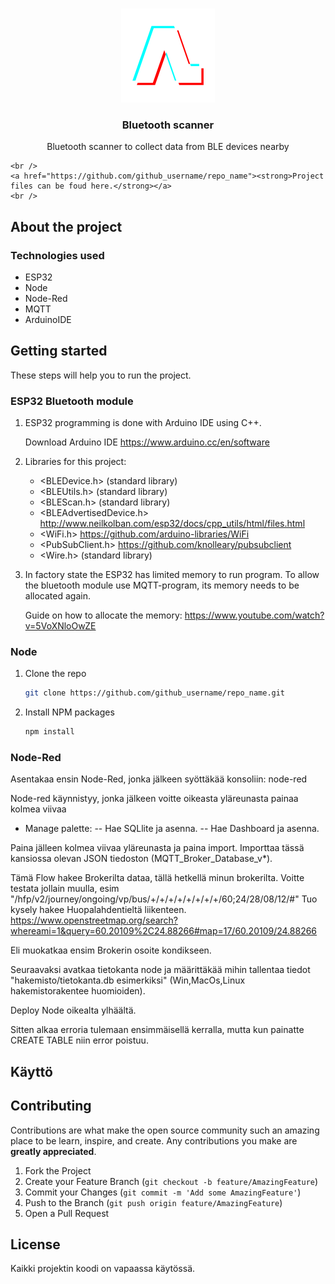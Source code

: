 <!-- PROJECT LOGO -->
<br />
<p align="center">
  <a href="https://github.com/sammusama/Arduino/blob/master">
    <img src="arduino.png" alt="Logo" width="150" height="150">
  </a>

  <h3 align="center">Bluetooth scanner</h3>

  <p align="center">
    Bluetooth scanner to collect data from BLE devices nearby
  
 
    <br />
    <a href="https://github.com/github_username/repo_name"><strong>Project files can be foud here.</strong></a>
    <br />
  </p>
</p>





<!-- ABOUT THE PROJECT -->
## About the project




### Technologies used

* ESP32
* Node
* Node-Red
* MQTT
* ArduinoIDE



<!-- GETTING STARTED -->
## Getting started

These steps will help you to run the project.

### ESP32 Bluetooth module

1. ESP32 programming is done with Arduino IDE using C++. 
   
   Download Arduino IDE  https://www.arduino.cc/en/software


2. Libraries for this project:

   * <BLEDevice.h> (standard library)
   * <BLEUtils.h> (standard library)
   * <BLEScan.h> (standard library)
   * <BLEAdvertisedDevice.h> http://www.neilkolban.com/esp32/docs/cpp_utils/html/files.html
   * <WiFi.h> https://github.com/arduino-libraries/WiFi
   * <PubSubClient.h> https://github.com/knolleary/pubsubclient
   * <Wire.h> (standard library)


3. In factory state the ESP32 has limited memory to run program. To allow the bluetooth module use MQTT-program, its memory needs to be allocated again.
   
   Guide on how to allocate the memory: https://www.youtube.com/watch?v=5VoXNloOwZE

  
   




### Node

1. Clone the repo
   ```sh
   git clone https://github.com/github_username/repo_name.git
   ```
2. Install NPM packages
   ```sh
   npm install
   ```


### Node-Red

Asentakaa ensin Node-Red, jonka jälkeen syöttäkää konsoliin: node-red


Node-red käynnistyy, jonka jälkeen voitte oikeasta yläreunasta painaa kolmea viivaa 
- Manage palette: 
-- Hae SQLlite ja asenna.
-- Hae Dashboard ja asenna.

Paina jälleen kolmea viivaa yläreunasta ja paina import. Importtaa tässä kansiossa olevan JSON tiedoston (MQTT_Broker_Database_v*).

Tämä Flow hakee Brokerilta dataa, tällä hetkellä minun brokerilta. Voitte testata jollain muulla, esim 
"/hfp/v2/journey/ongoing/vp/bus/+/+/+/+/+/+/+/+/60;24/28/08/12/#" 
Tuo kysely hakee Huopalahdentieltä liikenteen.
https://www.openstreetmap.org/search?whereami=1&query=60.20109%2C24.88266#map=17/60.20109/24.88266

Eli muokatkaa ensim Brokerin osoite kondikseen.

Seuraavaksi avatkaa tietokanta node ja määrittäkää mihin tallentaa tiedot "hakemisto/tietokanta.db esimerkiksi" (Win,MacOs,Linux hakemistorakentee huomioiden).

Deploy Node oikealta ylhäältä.

Sitten alkaa erroria tulemaan ensimmäisellä kerralla, mutta kun painatte CREATE TABLE niin error poistuu. 



<!-- USAGE EXAMPLES -->
## Käyttö




<!-- CONTRIBUTING -->
## Contributing

Contributions are what make the open source community such an amazing place to be learn, inspire, and create. Any contributions you make are **greatly appreciated**.

1. Fork the Project
2. Create your Feature Branch (`git checkout -b feature/AmazingFeature`)
3. Commit your Changes (`git commit -m 'Add some AmazingFeature'`)
4. Push to the Branch (`git push origin feature/AmazingFeature`)
5. Open a Pull Request



<!-- LICENSE -->
## License

Kaikki projektin koodi on vapaassa käytössä.



